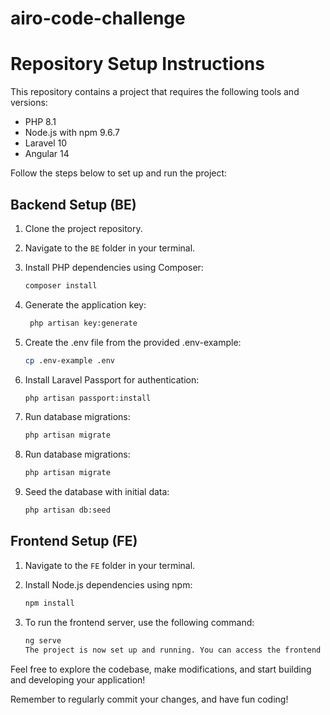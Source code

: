 # airo-code-challenge

# Repository Setup Instructions

This repository contains a project that requires the following tools and versions:

- PHP 8.1
- Node.js with npm 9.6.7
- Laravel 10
- Angular 14

Follow the steps below to set up and run the project:

## Backend Setup (BE)

1. Clone the project repository.

2. Navigate to the `BE` folder in your terminal.

3. Install PHP dependencies using Composer:

   ```sh
   composer install
   ```

4. Generate the application key:
   ```sh
    php artisan key:generate
   ```
5. Create the .env file from the provided .env-example:
   ```sh
   cp .env-example .env
   ```
6. Install Laravel Passport for authentication:

   ```sh
   php artisan passport:install

   ```

7. Run database migrations:

   ```sh
   php artisan migrate

   ```

8. Run database migrations:

   ```sh
   php artisan migrate
   ```

9. Seed the database with initial data:
   ```sh
   php artisan db:seed
   ```

## Frontend Setup (FE)

1. Navigate to the `FE` folder in your terminal.

2. Install Node.js dependencies using npm:

   ```sh
   npm install
   ```

3. To run the frontend server, use the following command:

   ```sh
   ng serve
   The project is now set up and running. You can access the frontend by navigating to the specified URL where the Angular server is running.
   ```

Feel free to explore the codebase, make modifications, and start building and developing your application!

Remember to regularly commit your changes, and have fun coding!
